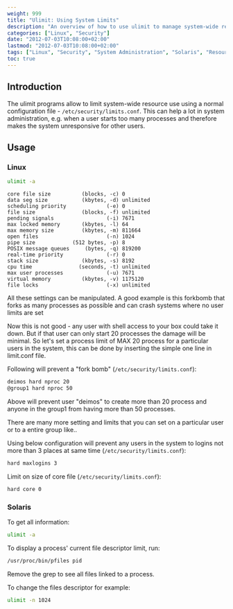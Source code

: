 ```yaml
---
weight: 999
title: "Ulimit: Using System Limits"
description: "An overview of how to use ulimit to manage system-wide resource limits for users and processes on Linux and Solaris systems."
categories: ["Linux", "Security"]
date: "2012-07-03T10:08:00+02:00"
lastmod: "2012-07-03T10:08:00+02:00"
tags: ["Linux", "Security", "System Administration", "Solaris", "Resource Management"]
toc: true
---
```


## Introduction

The ulimit programs allow to limit system-wide resource use using a normal configuration file - `/etc/security/limits.conf`. This can help a lot in system administration, e.g. when a user starts too many processes and therefore makes the system unresponsive for other users.

## Usage

### Linux

```bash
ulimit -a
```

```
core file size          (blocks, -c) 0
data seg size           (kbytes, -d) unlimited
scheduling priority             (-e) 0
file size               (blocks, -f) unlimited
pending signals                 (-i) 7671
max locked memory       (kbytes, -l) 64
max memory size         (kbytes, -m) 811664
open files                      (-n) 1024
pipe size            (512 bytes, -p) 8
POSIX message queues     (bytes, -q) 819200
real-time priority              (-r) 0
stack size              (kbytes, -s) 8192
cpu time               (seconds, -t) unlimited
max user processes              (-u) 7671
virtual memory          (kbytes, -v) 1175120
file locks                      (-x) unlimited
```

All these settings can be manipulated. A good example is this forkbomb that forks as many processes as possible and can crash systems where no user limits are set

Now this is not good - any user with shell access to your box could take it down. But if that user can only start 20 processes the damage will be minimal. So let's set a process limit of MAX 20 process for a particular users in the system, this can be done by inserting the simple one line in limit.conf file.

Following will prevent a "fork bomb" (`/etc/security/limits.conf`):

```bash
deimos hard nproc 20
@group1 hard nproc 50
```

Above will prevent user "deimos" to create more than 20 process and anyone in the group1 from having more than 50 processes.

There are many more setting and limits that you can set on a particular user or to a entire group like..

Using below configuration will prevent any users in the system to logins not more than 3 places at same time (`/etc/security/limits.conf`):

```bash
hard maxlogins 3
```

Limit on size of core file (`/etc/security/limits.conf`):

```bash
hard core 0
```

### Solaris

To get all information:

```bash
ulimit -a
```

To display a process' current file descriptor limit, run:

```bash
/usr/proc/bin/pfiles pid
```

Remove the grep to see all files linked to a process.

To change the files descriptor for example:

```bash
ulimit -n 1024
```
